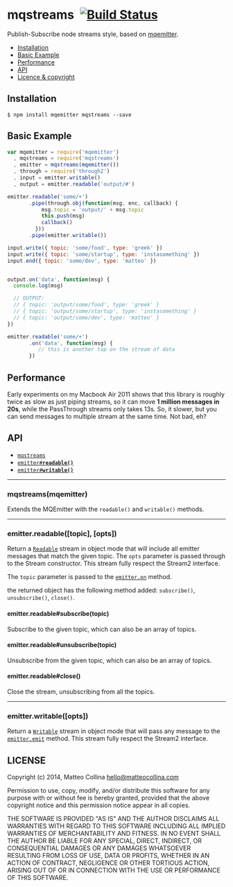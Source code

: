 mqstreams&nbsp;&nbsp;[![Build Status](https://travis-ci.org/mcollina/mqstreams.png)](https://travis-ci.org/mcollina/mqstreams)
=================================================================

Publish-Subscribe node streams style, based on
[mqemitter](http://github.com/mcollina/mqemitter).

  * <a href="#install">Installation</a>
  * <a href="#basic">Basic Example</a>
  * <a href="#performance">Performance</a>
  * <a href="#api">API</a>
  * <a href="#licence">Licence &amp; copyright</a>

<a name="install"></a>
## Installation

```
$ npm install mqemitter mqstreams --save
```

<a name="basic"></a>
## Basic Example

```js
var mqemitter = require('mqemitter')
  , mqstreams = require('mqstreams')
  , emitter = mqstreams(mqemitter())
  , through = require('through2')
  , input = emitter.writable()
  , output = emitter.readable('output/#')

emitter.readable('some/+')
       .pipe(through.obj(function(msg, enc, callback) {
           msg.topic = 'output/' + msg.topic
           this.push(msg)
           callback()
         }))
       .pipe(emitter.writable())

input.write({ topic: 'some/food', type: 'greek' })
input.write({ topic: 'some/startup', type: 'instasomething' })
input.end({ topic: 'some/dev', type: 'matteo' })


output.on('data', function(msg) {
  console.log(msg)

  // OUTPUT:
  // { topic: 'output/some/food', type: 'greek' }
  // { topic: 'output/some/startup', type: 'instasomething' }
  // { topic: 'output/some/dev', type: 'matteo' }
})

emitter.readable('some/+')
       .on('data', function(msg) {
          // this is another tap on the stream of data
       })
```

## Performance

Early experiments on my Macbook Air 2011 shows that this library is
roughly twice as slow as just piping streams, so it can move __1 million
messages in 20s__, while the PassThrough streams only takes 13s.
So, it slower, but you can send messages to multiple stream at the same
time. Not bad, eh?

## API

  * <a href="#mqstreams"><code>mqstreams</code></a>
  * <a href="#readable"><code>emitter#<b>readable()</b></code></a>
  * <a href="#writable"><code>emitter#<b>writable()</b></code></a>

-------------------------------------------------------
<a name="mqstreams"></a>
### mqstreams(mqemitter)

Extends the MQEmitter with the `readable()` and `writable()` methods.

-------------------------------------------------------
<a name="readable"></a>
### emitter.readable([topic], [opts])

Return
a [`Readable`](http://nodejs.org/api/stream.html#stream_class_stream_readable)
stream in object mode that will include all emitter messages that match
the given topic. The `opts` parameter is passed through to the Stream
constructor. This stream fully respect the Stream2 interface.

The `topic` parameter is passed to the
[`emitter.on`](https://github.com/mcollina/mqemitter#on) method.

the returned object has the following method added:
`subscribe()`, `unsubscribe()`, `close()`.

<a name="readable-subscribe"></a>
#### emitter.readable#subscribe(topic)

Subscribe to the given topic, which can also be an array of topics.

<a name="readable-unsubscribe"></a>
#### emitter.readable#unsubscribe(topic)

Unsubscribe from the given topic, which can also be an array of topics.

<a name="readable-close"></a>
#### emitter.readable#close()

Close the stream, unsubscribing from all the topics.

-------------------------------------------------------
<a name="writable"></a>
### emitter.writable([opts])

Return
a [`Writable`](http://nodejs.org/api/stream.html#stream_class_stream_writable)
stream in object mode that will pass any message to the
[`emitter.emit`](https://github.com/mcollina/mqemitter#emit) method.
This stream fully respect the Stream2 interface.

## LICENSE

Copyright (c) 2014, Matteo Collina <hello@matteocollina.com>

Permission to use, copy, modify, and/or distribute this software for any
purpose with or without fee is hereby granted, provided that the above
copyright notice and this permission notice appear in all copies.

THE SOFTWARE IS PROVIDED "AS IS" AND THE AUTHOR DISCLAIMS ALL WARRANTIES
WITH REGARD TO THIS SOFTWARE INCLUDING ALL IMPLIED WARRANTIES OF
MERCHANTABILITY AND FITNESS. IN NO EVENT SHALL THE AUTHOR BE LIABLE FOR
ANY SPECIAL, DIRECT, INDIRECT, OR CONSEQUENTIAL DAMAGES OR ANY DAMAGES
WHATSOEVER RESULTING FROM LOSS OF USE, DATA OR PROFITS, WHETHER IN AN
ACTION OF CONTRACT, NEGLIGENCE OR OTHER TORTIOUS ACTION, ARISING OUT OF OR
IN CONNECTION WITH THE USE OR PERFORMANCE OF THIS SOFTWARE.

